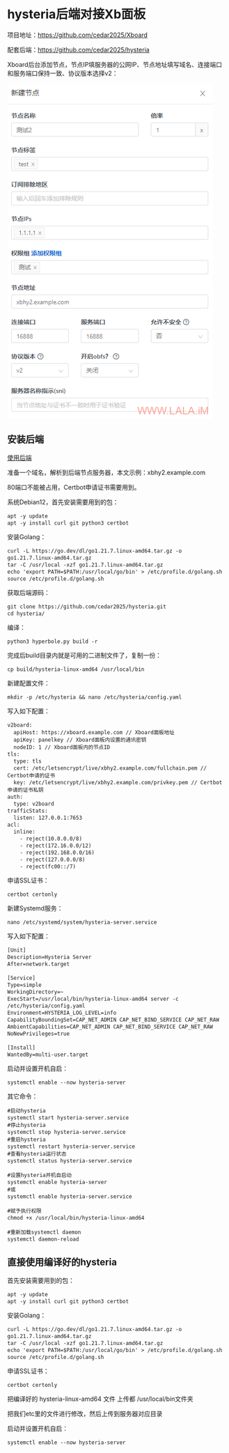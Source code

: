 # hysteria后端对接Xb面板

项目地址：https://github.com/cedar2025/Xboard

配套后端：https://github.com/cedar2025/hysteria

Xboard后台添加节点，节点IP填服务器的公网IP、节点地址填写域名、连接端口和服务端口保持一致、协议版本选择v2：

[![img](./tp/README.tp/lala.im_2024-02-25_17-05-00.png)](https://lala.im/wp-content/uploads/2024/02/lala.im_2024-02-25_17-05-00.png)

## 安装后端

[使用后端](https://github.com/cedar2025/hysteria)

准备一个域名，解析到后端节点服务器，本文示例：xbhy2.example.com

80端口不能被占用，Certbot申请证书需要用到。

系统Debian12，首先安装需要用到的包：

```
apt -y update
apt -y install curl git python3 certbot
```

安装Golang：

```
curl -L https://go.dev/dl/go1.21.7.linux-amd64.tar.gz -o go1.21.7.linux-amd64.tar.gz
tar -C /usr/local -xzf go1.21.7.linux-amd64.tar.gz
echo 'export PATH=$PATH:/usr/local/go/bin' > /etc/profile.d/golang.sh
source /etc/profile.d/golang.sh
```

获取后端源码：

```
git clone https://github.com/cedar2025/hysteria.git
cd hysteria/
```

编译：

```
python3 hyperbole.py build -r
```



完成后build目录内就是可用的二进制文件了，复制一份：

```
cp build/hysteria-linux-amd64 /usr/local/bin
```



新建配置文件：

```
mkdir -p /etc/hysteria && nano /etc/hysteria/config.yaml
```

写入如下配置：

```
v2board:
  apiHost: https://xboard.example.com // Xboard面板地址
  apiKey: panelkey // Xboard面板内设置的通讯密钥
  nodeID: 1 // Xboard面板内的节点ID
tls:
  type: tls
  cert: /etc/letsencrypt/live/xbhy2.example.com/fullchain.pem // Certbot申请的证书
  key: /etc/letsencrypt/live/xbhy2.example.com/privkey.pem // Certbot申请的证书私钥
auth:
  type: v2board
trafficStats:
  listen: 127.0.0.1:7653
acl:
  inline: 
    - reject(10.0.0.0/8)
    - reject(172.16.0.0/12)
    - reject(192.168.0.0/16)
    - reject(127.0.0.0/8)
    - reject(fc00::/7)
```



申请SSL证书：

```
certbot certonly
```



新建Systemd服务：

```
nano /etc/systemd/system/hysteria-server.service
```

写入如下配置：

```
[Unit]
Description=Hysteria Server
After=network.target

[Service]
Type=simple
WorkingDirectory=~
ExecStart=/usr/local/bin/hysteria-linux-amd64 server -c /etc/hysteria/config.yaml
Environment=HYSTERIA_LOG_LEVEL=info
CapabilityBoundingSet=CAP_NET_ADMIN CAP_NET_BIND_SERVICE CAP_NET_RAW
AmbientCapabilities=CAP_NET_ADMIN CAP_NET_BIND_SERVICE CAP_NET_RAW
NoNewPrivileges=true

[Install]
WantedBy=multi-user.target
```



启动并设置开机自启：

```
systemctl enable --now hysteria-server
```



其它命令：

```
#启动hysteria
systemctl start hysteria-server.service
#停止hysteria
systemctl stop hysteria-server.service
#重启hysteria
systemctl restart hysteria-server.service
#查看hysteria运行状态
systemctl status hysteria-server.service

#设置hysteria开机自启动
systemctl enable hysteria-server
#或
systemctl enable hysteria-server.service

#赋予执行权限
chmod +x /usr/local/bin/hysteria-linux-amd64

#重新加载systemctl daemon
systemctl daemon-reload
```



## 直接使用编译好的hysteria

首先安装需要用到的包：

```
apt -y update
apt -y install curl git python3 certbot
```



安装Golang：

```
curl -L https://go.dev/dl/go1.21.7.linux-amd64.tar.gz -o go1.21.7.linux-amd64.tar.gz
tar -C /usr/local -xzf go1.21.7.linux-amd64.tar.gz
echo 'export PATH=$PATH:/usr/local/go/bin' > /etc/profile.d/golang.sh
source /etc/profile.d/golang.sh
```



申请SSL证书：

```
certbot certonly
```



把编译好的 hysteria-linux-amd64 文件 上传都 /usr/local/bin文件夹

把我们etc里的文件进行修改，然后上传到服务器对应目录

启动并设置开机自启：

```
systemctl enable --now hysteria-server
```

